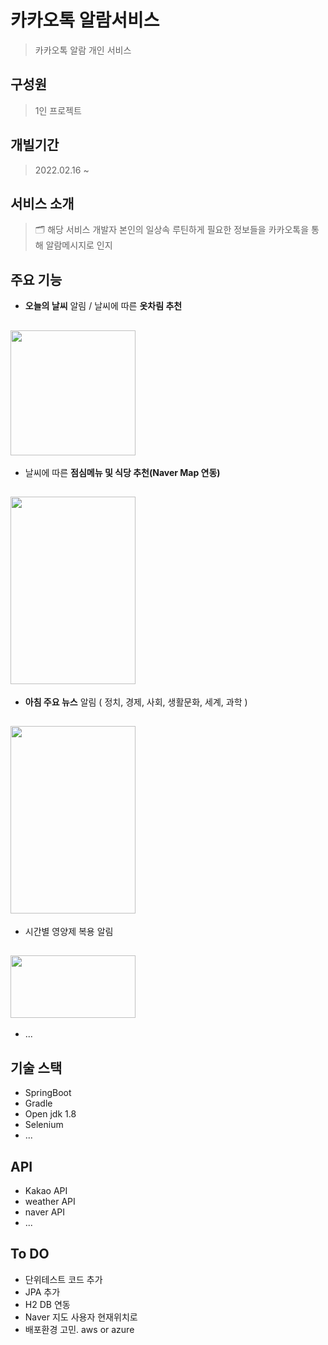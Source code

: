 # 카카오톡 알람서비스 
> 카카오톡 알람 개인 서비스

## 구성원
> 1인 프로젝트

## 개빌기간
> 2022.02.16 ~ 

## 서비스 소개
> 🗂 해당 서비스 개발자 본인의 일상속 루틴하게 필요한 정보들을 카카오톡을 통해 알람메시지로 인지


## 주요 기능
+ **오늘의 날씨** 알림 / 날씨에 따른 **옷차림 추천**
## <img src=https://user-images.githubusercontent.com/47582622/155460470-5985f074-889e-415e-8db5-2bff9fed9e97.png width="200" height="200"/>

+ 날씨에 따른 **점심메뉴 및 식당 추천(Naver Map 연동)**
## <img src=https://user-images.githubusercontent.com/47582622/155460634-76e2adcc-bb00-4aa4-8185-c2f073026691.png width="200" height="300"/>

+ **아침 주요 뉴스** 알림 ( 정치, 경제, 사회, 생활문화, 세계, 과학 )
## <img src=https://user-images.githubusercontent.com/47582622/155460799-6158bc7f-faae-482a-b99f-33f33c44101b.png width="200" height="300"/>

+ 시간별 영양제 복용 알림
## <img src=https://user-images.githubusercontent.com/47582622/155460922-40a1c7ba-0772-446d-86a1-dee1d104b8cd.png width="200" height="100"/>

- ...


## 기술 스택
 - SpringBoot
 - Gradle
 - Open jdk 1.8
 - Selenium
 - ...
 
 
## API 
- Kakao API
- weather API
- naver API
- ...


## To DO
  - 단위테스트 코드 추가
  - JPA 추가
  - H2 DB 연동
  - Naver 지도 사용자 현재위치로  
 - 배포환경 고민. aws or azure
 
